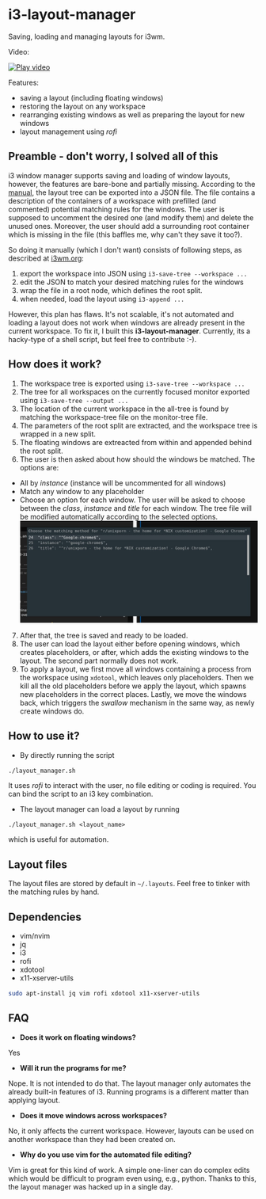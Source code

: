 # i3-layout-manager
Saving, loading and managing layouts for i3wm.

Video:

[![Play video](https://img.youtube.com/vi/Q0qlUfG_lZ0/0.jpg)](https://www.youtube.com/watch?v=Q0qlUfG_lZ0)

Features:
* saving a layout (including floating windows)
* restoring the layout on any workspace
* rearranging existing windows as well as preparing the layout for new windows
* layout management using _rofi_

## Preamble - don't worry, I solved all of this

i3 window manager supports saving and loading of window layouts, however, the features are bare-bone and partially missing.
According to the [manual](https://i3wm.org/docs/layout-saving.html), the layout tree can be exported into a JSON file.
The file contains a description of the containers of a workspace with prefilled (and commented) potential matching rules for the windows.
The user is supposed to uncomment the desired one (and modify them) and delete the unused ones.
Moreover, the user should add a surrounding root container which is missing in the file (this baffles me, why can't they save it too?).

So doing it manually (which I don't want) consists of following steps, as described at [i3wm.org](https://i3wm.org/docs/layout-saving.html):
1. export the workspace into JSON using ```i3-save-tree --workspace ...```
2. edit the JSON to match your desired matching rules for the windows
3. wrap the file in a root node, which defines the root split.
4. when needed, load the layout using ```i3-append ...```

However, this plan has flaws.
It's not scalable, it's not automated and loading a layout does not work when windows are already present in the current workspace.
To fix it, I built this **i3-layout-manager**.
Currently, its a hacky-type of a shell script, but feel free to contribute :-).

## How does it work?

1. The workspace tree is exported using ```i3-save-tree --workspace ...```
2. The tree for all workspaces on the currently focused monitor exported using ```i3-save-tree --output ...```
3. The location of the current workspace in the all-tree is found by matching the workspace-tree file on the monitor-tree file.
4. The parameters of the root split are extracted, and the workspace tree is wrapped in a new split.
5. The floating windows are extreacted from within and appended behind the root split.
6. The user is then asked about how should the windows be matched. The options are:
  * All by _instance_ (instance will be uncommented for all windows)
  * Match any window to any placeholder
  * Choose an option for each window. The user will be asked to choose between the _class_, _instance_ and _title_ for each window. The tree file will be modified automatically according to the selected options.
  ![matching](misc/choice_matching.jpg)
7. After that, the tree is saved and ready to be loaded.
8. The user can load the layout either before opening windows, which creates placeholders, or after, which adds the existing windows to the layout. The second part normally does not work.
9. To apply a layout, we first move all windows containing a process from the workspace using `xdotool`, which leaves only placeholders. Then we kill all the old placeholders before we apply the layout, which spawns new placeholders in the correct places. Lastly, we move the windows back, which triggers the _swallow_ mechanism in the same way, as newly create windows do.

## How to use it?

* By directly running the script
```bash
./layout_manager.sh
```
It uses *rofi* to interact with the user, no file editing or coding is required.
You can bind the script to an i3 key combination.
* The layout manager can load a layout by running
```bssh
./layout_manager.sh <layout_name>
```
which is useful for automation. 

## Layout files

The layout files are stored by default in `~/.layouts`.
Feel free to tinker with the matching rules by hand.

## Dependencies

* vim/nvim
* jq
* i3
* rofi
* xdotool
* x11-xserver-utils

```bash
sudo apt-install jq vim rofi xdotool x11-xserver-utils
```

## FAQ

* **Does it work on floating windows?**

Yes

* **Will it run the programs for me?**

Nope. It is not intended to do that. The layout manager only automates the already built-in features of i3. Running programs is a different matter than applying layout.

* **Does it move windows across workspaces?**

No, it only affects the current workspace. However, layouts can be used on another workspace than they had been created on.

* **Why do you use vim for the automated file editing?**

Vim is great for this kind of work. A simple one-liner can do complex edits which would be difficult to program even using, e.g., python. Thanks to this, the layout manager was hacked up in a single day.


